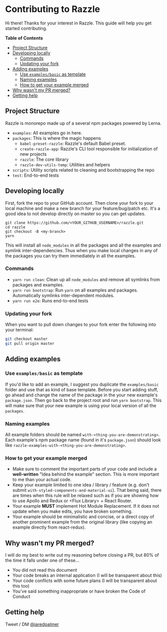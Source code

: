 # Contributing to Razzle

Hi there! Thanks for your interest in Razzle. This guide will help you get started contributing. 

<!-- START doctoc generated TOC please keep comment here to allow auto update -->
<!-- DON'T EDIT THIS SECTION, INSTEAD RE-RUN doctoc TO UPDATE -->
**Table of Contents** 

- [Project Structure](#project-structure)
- [Developing locally](#developing-locally)
  - [Commands](#commands)
  - [Updating your fork](#updating-your-fork)
- [Adding examples](#adding-examples)
  - [Use `examples/basic` as template](#use-examplesbasic-as-template)
  - [Naming examples](#naming-examples)
  - [How to get your example merged](#how-to-get-your-example-merged)
- [Why wasn't my PR merged?](#why-wasnt-my-pr-merged)
- [Getting help](#getting-help)

<!-- END doctoc generated TOC please keep comment here to allow auto update -->

## Project Structure

Razzle is monorepo made up of a several npm packages powered by Lerna.

- `examples`: All examples go in here. 
- `packages`: This is where the magic happens
  - `babel-preset-razzle`: Razzle's default Babel preset. 
  - `create-razzle-app`: Razzle's CLI tool responsible for initialization of new projects
  - `razzle`: The core library
  - `razzle-dev-utils-temp`: Utilities and helpers
- `scripts`: Utility scripts related to cleaning and bootstrapping the repo
- `test`: End-to-end tests

## Developing locally

First, fork the repo to your GitHub account. Then clone your fork to your local 
machine and make a new branch for your feature/bug/patch etc. It's a good idea to not develop directly on master so you can get updates.

```
git clone https://github.com/<YOUR_GITHUB_USERNAME>/razzle.git
cd razzle
git checkout -B <my-branch>
yarn
```

This will install all `node_modules` in all the packages and all the examples and symlink
inter-dependencies. Thus when you make local changes in any of the packages you can try them
immediately in all the examples.

### Commands

- `yarn run clean`: Clean up all `node_modules` and remove all symlinks from packages and examples.
- `yarn run bootstrap`: Run `yarn` on all examples and packages. Automatically symlinks inter-dependent modules.
- `yarn run e2e`: Runs end-to-end tests

### Updating your fork

When you want to pull down changes to your fork enter the following into your terminal:

```bash
git checkout master
git pull origin master
```

## Adding examples

### Use `examples/basic` as template
If you'd like to add an example, I suggest you duplicate the `examples/basic` folder and use that as kind of base template. Before you start adding stuff, go ahead and change the name of the package in the your new example's `package.json`. Then go back to the project root and run `yarn bootstrap`. This will make sure that your new example is using your local version of all the `packages`. 

### Naming examples

All example folders should be named `with-<thing-you-are-demonstrating>`. Each example's npm package name (found in it's `package.json`) should look like `razzle-examples-with-<thing-you-are-demonstrating>`.

### How to get your example merged

- Make sure to comment the important parts of your code and include a **well-written**
"Idea behind the example" section. This is more important to me than your actual code.
- Keep your example limited to one idea / library / feature (e.g. don't submit `with-styled-components-and-material-ui`). That being said, there are times when this rule will be relaxed such as if you are showing how to use Apollo and Redux or \<Flux Library\> + React Router.
- Your example **MUST** implement Hot Module Replacement. If it does not update when you make edits, you have broken something. 
- Your example should be minimalistic and concise, or a direct copy of another prominent example from the original library (like copying an example directly from react-redux).

## Why wasn't my PR merged?

I will do my best to write out my reasoning before closing a PR, but 80% of the time it falls under one of these...

- You did not read this document
- Your code breaks an internal application (I will be transparent about this)
- Your code conflicts with some future plans (I will be transparent about this too)
- You've said something inappropriate or have broken the Code of Conduct

## Getting help

Tweet / DM [@jaredpalmer](https://twitter.com/jaredpalmer)
